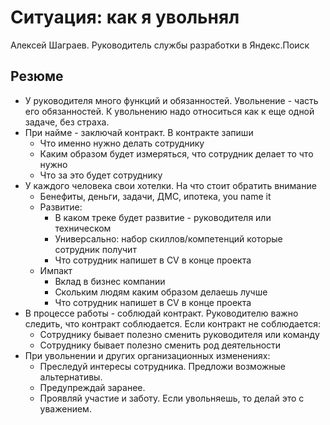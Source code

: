 # Ситуация: как я увольнял
Алексей Шаграев. Руководитель службы разработки в Яндекс.Поиск

## Резюме
* У руководителя много функций и обязанностей. Увольнение - часть его обязанностей. К увольнению надо относиться как к еще одной задаче, без страха.
* При найме - заключай контракт. В контракте запиши
  * Что именно нужно делать сотруднику
  * Каким образом будет измеряться, что сотрудник делает то что нужно
  * Что за это будет сотруднику
* У каждого человека свои хотелки. На что стоит обратить внимание 
  * Бенефиты, деньги, задачи, ДМС, ипотека, you name it
  * Развитие:
    * В каком треке будет развитие - руководителя или техническом
    * Универсально: набор скиллов/компетенций которые сотрудник получит 
    * Что сотрудник напишет в CV в конце проекта
  * Импакт 
    * Вклад в бизнес компании
    * Скольким людям каким образом делаешь лучше
    * Что сотрудник напишет в CV в конце проекта
* В процессе работы - соблюдай контракт. Руководителю важно следить, что контракт соблюдается. Если контракт не соблюдается:
  * Cотруднику бывает полезно сменить руководителя или команду
  * Cотруднику бывает полезно сменить род деятельности
* При увольнении и других организационных изменениях:
  * Преследуй интересы сотрудника. Предложи возможные альтернативы. 
  * Предупреждай заранее.
  * Проявляй участие и заботу. Если увольняешь, то делай это с уважением.
